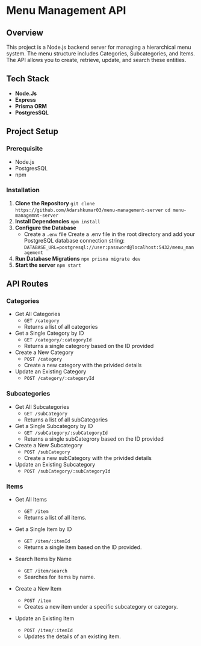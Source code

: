# Menu Management API

## Overview
This project is a Node.js backend server for managing a hierarchical menu system. The menu structure includes Categories, Subcategories, and Items. The API allows you to create, retrieve, update, and search these entities.

## Tech Stack
- **Node.Js**
- **Express**
- **Prisma ORM**
- **PostgresSQL**

## Project Setup

### Prerequisite
- Node.js
- PostgresSQL 
- npm

### Installation
1. **Clone the Repository**
    ```git clone https://github.com/Adarshkumar03/menu-management-server```
    ```cd menu-managemnt-server```
2. **Install Dependencies**
   ```npm install``` 
3. **Configure the Database**
   - Create a ```.env``` file Create a .env file in the root directory and add your PostgreSQL database connection string:
     ```DATABASE_URL=postgresql://user:password@localhost:5432/menu_management```
4. **Run Database Migrations**
   ```npx prisma migrate dev```
5. **Start the server**
   ```npm start```      

## API Routes

### Categories
- Get All Categories
  - `GET /category`
  - Returns a list of all categories
- Get a Single Category by ID
  - `GET /category/:categoryId`
  - Returns a single categrory based on the ID provided
- Create a New Category
  - `POST /category`
  - Create a new category with the privided details
- Update an Existing Category
  - `POST /category/:categoryId`

### Subcategories
- Get All Subcategories
  - `GET /subCategory`
  - Returns a list of all subCategories
- Get a Single Subcategory by ID
  - `GET /subCategory/:subCategoryId`
  - Returns a single subCategrory based on the ID provided
- Create a New Subcategory
  - `POST /subCategory`
  - Create a new subCategory with the privided details
- Update an Existing Subcategory
  - `POST /subCategory/:subCategoryId`

### Items
- Get All Items
  - `GET /item`
  - Returns a list of all items.

- Get a Single Item by ID
  - `GET /item/:itemId`
  - Returns a single item based on the ID provided.

- Search Items by Name
  - `GET /item/search`
  - Searches for items by name.

- Create a New Item
  - `POST /item`
  - Creates a new item under a specific subcategory or category.

- Update an Existing Item
  - `POST /item/:itemId`
  - Updates the details of an existing item.
